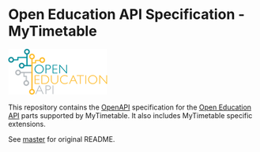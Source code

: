 # Open Education API Specification - MyTimetable

![Open Education API](logo.png)

This repository contains the [OpenAPI](https://github.com/OAI/OpenAPI-Specification) specification for the [Open Education API](https://openonderwijsapi.nl/en/) parts supported by MyTimetable. 
It also includes MyTimetable specific extensions.

See [master](https://github.com/open-education-api/specification/tree/master) for original README.
